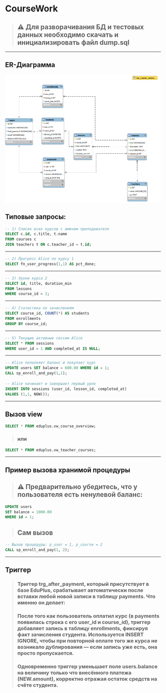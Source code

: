 # CourseWork
> ## ⚠️ Для разворачивания БД и тестовых данных необходимо скачать и инициализировать файл dump.sql
---
## ER-Диаграмма
![img](https://github.com/RifitGG/CourseWork/blob/main/er.png)
 ## Типовые запросы:
```sql
-- 1) Список всех курсов с именем преподавателя
SELECT c.id, c.title, t.name
FROM courses c
JOIN teachers t ON c.teacher_id = t.id;
```
---
```sql
-- 2) Прогресс Alice по курсу 1
SELECT fn_user_progress(1,1) AS pct_done;
```
---
```sql
-- 3) Уроки курса 2
SELECT id, title, duration_min
FROM lessons
WHERE course_id = 2;
```
---
```sql
-- 4) Статистика по зачислениям
SELECT course_id, COUNT(*) AS students
FROM enrollments
GROUP BY course_id;
```
---
```sql
-- 5) Текущие активные сессии Alice
SELECT * FROM sessions
WHERE user_id = 1 AND completed_at IS NULL;
```
---
```sql
-- Alice пополняет баланс и покупает курс
UPDATE users SET balance = 600.00 WHERE id = 1;
CALL sp_enroll_and_pay(1,1);

-- Alice начинает и завершает первый урок
INSERT INTO sessions (user_id, lesson_id, completed_at)
VALUES (1,1, NOW());
```
---
## Вызов view
```sql
SELECT * FROM eduplus.vw_course_overview;
```
> ### или
```sql
SELECT * FROM eduplus.vw_teacher_courses;
```
---
## Пример вызова хранимой процедуры
> ## ⚠️ Предварительно убедитесь, что у пользователя есть ненулевой баланс:
```sql
UPDATE users
SET balance = 1000.00
WHERE id = 1;
```
> ## Сам вызов
```sql
-- Вызов процедуры: p_user = 1, p_course = 2
CALL sp_enroll_and_pay(1, 2);
```
---
## Триггер
> ### Триггер trg_after_payment, который присутствует в базе EduPlus, срабатывает автоматически после вставки любой новой записи в таблицу payments. Что именно он делает:
> ### После того как пользователь оплатил курс (в payments появилась строка с его user_id и course_id), триггер добавляет запись в таблицу enrollments, фиксируя факт зачисления студента. Используется INSERT IGNORE, чтобы при повторной оплате того же курса не возникало дублирования — если запись уже есть, она просто пропускается.
> ### Одновременно триггер уменьшает поле users.balance на величину только что внесённого платежа (NEW.amount), корректно отражая остаток средств на счёте студента.
